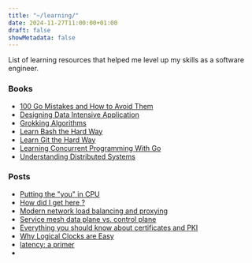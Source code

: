 ```yaml
---
title: "~/learning/"
date: 2024-11-27T11:00:00+01:00
draft: false
showMetadata: false
---
```


List of learning resources that helped me level up my skills as a software engineer.

### Books

- [100 Go Mistakes and How to Avoid Them](https://www.manning.com/books/100-go-mistakes-and-how-to-avoid-them)
- [Designing Data Intensive Application](https://www.oreilly.com/library/view/designing-data-intensive-applications/9781098119058/)
- [Grokking Algorithms](https://www.manning.com/books/grokking-algorithms)
- [Learn Bash the Hard Way](https://leanpub.com/learnbashthehardway)
- [Learn Git the Hard Way](https://leanpub.com/learngitthehardway)
- [Learning Concurrent Programming With Go](https://www.manning.com/books/learn-concurrent-programming-with-go)
- [Understanding Distributed Systems](https://understandingdistributed.systems/)



### Posts

- [Putting the "you" in CPU](https://cpu.land/)
- [How did I get here ?](https://how-did-i-get-here.net/)
- [Modern network load balancing and proxying](https://blog.envoyproxy.io/introduction-to-modern-network-load-balancing-and-proxying-a57f6ff80236)
- [Service mesh data plane vs. control plane](https://blog.envoyproxy.io/service-mesh-data-plane-vs-control-plane-2774e720f7fc?gi=5f0036272bc0)
- [Everything you should know about certificates and PKI](https://smallstep.com/blog/everything-pki/)
- [Why Logical Clocks are Easy](https://queue.acm.org/detail.cfm?id=2917756)
- [latency: a primer](https://igor.io/latency/)
- 

